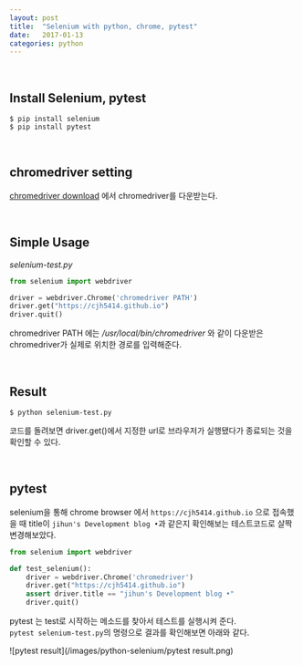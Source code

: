 ```yaml
---
layout: post
title:  "Selenium with python, chrome, pytest"
date:   2017-01-13
categories: python
---
```


<br/>  

## Install Selenium, pytest

```
$ pip install selenium
$ pip install pytest
```  

<br/>  

## chromedriver setting  

[chromedriver download](https://sites.google.com/a/chromium.org/chromedriver/downloads) 에서 chromedriver를 다운받는다.  


<br/>  

## Simple Usage  

_selenium-test.py_  

```python  
from selenium import webdriver

driver = webdriver.Chrome('chromedriver PATH')
driver.get("https://cjh5414.github.io")
driver.quit()
```  

chromedriver PATH 에는 _/usr/local/bin/chromedriver_ 와 같이 다운받은 chromedriver가 실제로 위치한 경로를 입력해준다.  

<br/>  

## Result  

```
$ python selenium-test.py
```  

코드를 돌려보면 driver.get()에서 지정한 url로 브라우저가 실행됐다가 종료되는 것을 확인할 수 있다.   

<br/>  

## pytest  

selenium을 통해 chrome browser 에서 `https://cjh5414.github.io` 으로 접속했을 때 title이 `jihun's Development blog •`과 같은지 확인해보는 테스트코드로 살짝 변경해보았다.  

```python
from selenium import webdriver

def test_selenium():
    driver = webdriver.Chrome('chromedriver')
    driver.get("https://cjh5414.github.io")
    assert driver.title == "jihun's Development blog •"
    driver.quit()
```   

pytest 는 test로 시작하는 메소드를 찾아서 테스트를 실행시켜 준다.  
`pytest selenium-test.py`의 명령으로 결과를 확인해보면 아래와 같다.  

![pytest result](/images/python-selenium/pytest result.png)  
